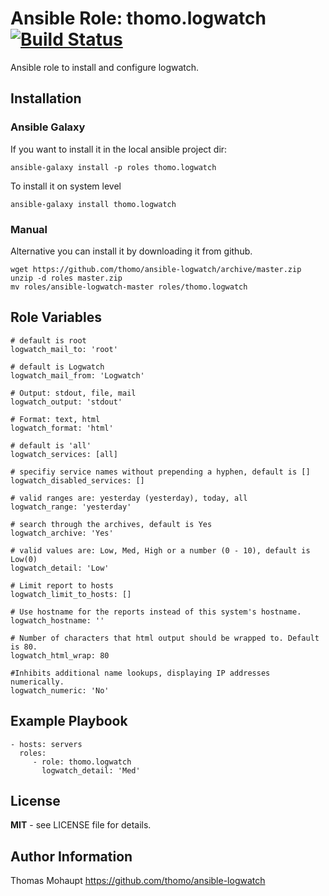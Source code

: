 Ansible Role: thomo.logwatch [![Build Status](https://travis-ci.org/ThoMo/ansible-logwatch.svg?branch=master)](https://travis-ci.org/ThoMo/ansible-logwatch)
========

Ansible role to install and configure logwatch.

Installation
------------
### Ansible Galaxy

If you want to install it in the local ansible project dir:

    ansible-galaxy install -p roles thomo.logwatch

To install it on system level

    ansible-galaxy install thomo.logwatch

### Manual

Alternative you can install it by downloading it from github.

    wget https://github.com/thomo/ansible-logwatch/archive/master.zip
    unzip -d roles master.zip
    mv roles/ansible-logwatch-master roles/thomo.logwatch

Role Variables
--------------

    # default is root
    logwatch_mail_to: 'root'

    # default is Logwatch
    logwatch_mail_from: 'Logwatch'

    # Output: stdout, file, mail
    logwatch_output: 'stdout'

    # Format: text, html
    logwatch_format: 'html'

    # default is 'all'
    logwatch_services: [all]

    # specifiy service names without prepending a hyphen, default is []
    logwatch_disabled_services: []

    # valid ranges are: yesterday (yesterday), today, all
    logwatch_range: 'yesterday'

    # search through the archives, default is Yes
    logwatch_archive: 'Yes'

    # valid values are: Low, Med, High or a number (0 - 10), default is Low(0)
    logwatch_detail: 'Low'

    # Limit report to hosts
    logwatch_limit_to_hosts: []

    # Use hostname for the reports instead of this system's hostname.
    logwatch_hostname: ''

    # Number of characters that html output should be wrapped to. Default is 80.
    logwatch_html_wrap: 80

    #Inhibits additional name lookups, displaying IP addresses numerically.
    logwatch_numeric: 'No'


Example Playbook
----------------

    - hosts: servers
      roles:
         - role: thomo.logwatch
           logwatch_detail: 'Med'

License
-------

**MIT** - see LICENSE file for details.

Author Information
------------------

Thomas Mohaupt https://github.com/thomo/ansible-logwatch
